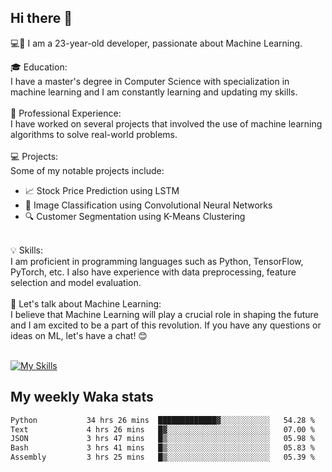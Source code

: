 ## Hi there 👋

💻🤖 I am a 23-year-old developer, passionate about Machine Learning.</br>

🎓 Education:</br>
I have a master's degree in Computer Science with specialization in machine learning and I am constantly learning and updating my skills.
</br></br>
💼 Professional Experience:</br>
I have worked on several projects that involved the use of machine learning algorithms to solve real-world problems.
</br></br>
💻 Projects:</br>
Some of my notable projects include:
</br>
- 📈 Stock Price Prediction using LSTM</br>
- 🤖 Image Classification using Convolutional Neural Networks</br>
- 🔍 Customer Segmentation using K-Means Clustering</br>
</br>
💡 Skills:</br>
I am proficient in programming languages such as Python, TensorFlow, PyTorch, etc. I also have experience with data preprocessing, feature selection and model evaluation.
</br></br>
💬 Let's talk about Machine Learning:</br>
I believe that Machine Learning will play a crucial role in shaping the future and I am excited to be a part of this revolution. If you have any questions or ideas on ML, let's have a chat! 😊
</br></br>

[![My Skills](https://skillicons.dev/icons?i=html,css,docker,express,figma,firebase,graphql,nodejs,react,ts,vue,py,pytorch)](https://skillicons.dev)

## My weekly Waka stats

<!--START_SECTION:waka-->

```txt
Python           34 hrs 26 mins  █████████████▓░░░░░░░░░░░   54.28 %
Text             4 hrs 26 mins   █▓░░░░░░░░░░░░░░░░░░░░░░░   07.00 %
JSON             3 hrs 47 mins   █▒░░░░░░░░░░░░░░░░░░░░░░░   05.98 %
Bash             3 hrs 41 mins   █▒░░░░░░░░░░░░░░░░░░░░░░░   05.83 %
Assembly         3 hrs 25 mins   █▒░░░░░░░░░░░░░░░░░░░░░░░   05.39 %
```

<!--END_SECTION:waka-->
